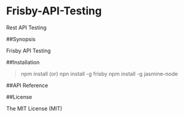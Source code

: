 # Frisby-API-Testing
Rest API Testing

##Synopsis

Frisby API Testing

##Installation

> npm install
> (or)
> npn install -g frisby
> npm install -g jasmine-node

##API Reference

##License

The MIT License (MIT)